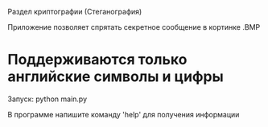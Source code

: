 Раздел криптографии (Стеганография) 

Приложение позволяет спрятать секретное сообщение в кортинке .BMP
# Поддерживаются только английские символы и цифры
Запуск: python main.py

В программе напишите команду 'help' для получения информации
